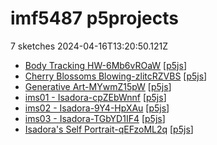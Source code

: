 # imf5487 p5projects
7 sketches 2024-04-16T13:20:50.121Z

- [Body Tracking HW-6Mb6vROaW](./p5projects/Body%20Tracking%20HW-6Mb6vROaW) [[p5js](https://editor.p5js.org/imf5487/sketches/6Mb6vROaW)]
- [Cherry Blossoms Blowing-zlitcRZVBS](./p5projects/Cherry%20Blossoms%20Blowing-zlitcRZVBS) [[p5js](https://editor.p5js.org/imf5487/sketches/litcRZVBS)]
- [Generative Art-MYwmZ15pW](./p5projects/Generative%20Art-MYwmZ15pW) [[p5js](https://editor.p5js.org/imf5487/sketches/MYwmZ15pW)]
- [ims01 - Isadora-cpZEbWnnf](./p5projects/ims01%20-%20Isadora-cpZEbWnnf) [[p5js](https://editor.p5js.org/imf5487/sketches/cpZEbWnnf)]
- [ims02 - Isadora-9Y4-HpXAu](./p5projects/ims02%20-%20Isadora-9Y4-HpXAu) [[p5js](https://editor.p5js.org/imf5487/sketches/9Y4-HpXAu)]
- [ims03 - Isadora-TGbYD1IF4](./p5projects/ims03%20-%20Isadora-TGbYD1IF4) [[p5js](https://editor.p5js.org/imf5487/sketches/TGbYD1IF4)]
- [Isadora's Self Portrait-qEFzoML2q](./p5projects/Isadora's%20Self%20Portrait-qEFzoML2q) [[p5js](https://editor.p5js.org/imf5487/sketches/qEFzoML2q)]